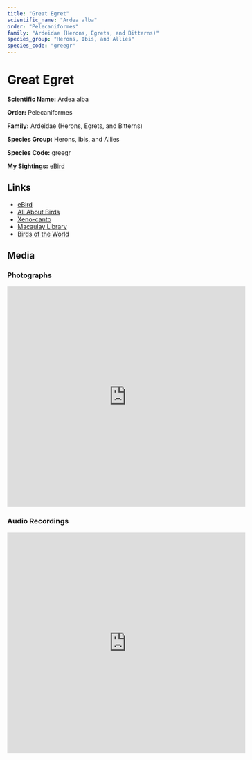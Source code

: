```yaml
---
title: "Great Egret"
scientific_name: "Ardea alba"
order: "Pelecaniformes"
family: "Ardeidae (Herons, Egrets, and Bitterns)"
species_group: "Herons, Ibis, and Allies"
species_code: "greegr"
---
```


# Great Egret

**Scientific Name:** Ardea alba

**Order:** Pelecaniformes

**Family:** Ardeidae (Herons, Egrets, and Bitterns)

**Species Group:** Herons, Ibis, and Allies

**Species Code:** greegr

**My Sightings:** [eBird](https://ebird.org/lifelist?r=world&time=life&spp=greegr)

## Links
* [eBird](https://ebird.org/species/greegr) 
* [All About Birds](https://www.allaboutbirds.org/guide/greegr) 
* [Xeno-canto](https://www.xeno-canto.org/species/greegr) 
* [Macaulay Library](https://search.macaulaylibrary.org/catalog?taxonCode=greegr&sort=rating_rank_desc)
* [Birds of the World](https://birdsoftheworld.org/bow/species/greegr)

## Media
### Photographs
<iframe src="https://macaulaylibrary.org/asset/619242708/embed" width="550" height="510" frameborder="0" allowfullscreen></iframe>

### Audio Recordings
<iframe src="https://macaulaylibrary.org/asset/626685068/embed" width="550" height="510" frameborder="0" allowfullscreen></iframe>
